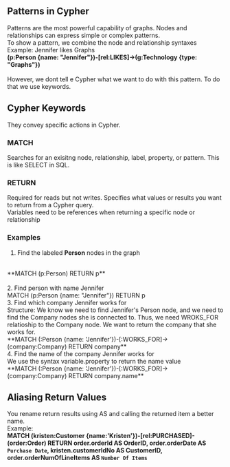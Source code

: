 ## Patterns in Cypher
Patterns are the most powerful capability of graphs. Nodes and relationships can express simple or complex patterns. 
<br>
To show a pattern, we combine the node and relationship syntaxes
<br>
Example: Jennifer likes Graphs
<br>
**(p:Person {name: "Jennifer"})-[rel:LIKES]->(g:Technology {type: "Graphs"})**
<br>
<br>
However, we dont tell e Cypher what we want to do with this pattern. To do that we use keywords.

## Cypher Keywords
They convey specific actions in Cypher. 

### MATCH

Searches for an exisitng node, relationship, label, property, or pattern. This is like SELECT in SQL.
<br>

### RETURN

Required for reads but not writes. Specifies what values or results you want to return from a Cypher query.
<br>
Variables need to be references when returning a specific node or relationship

### Examples

1. Find the labeled **Person** nodes in the graph
<br>
**MATCH (p:Person) RETURN p**
<br>
<br>
2. Find person with name Jennifer
<br>
MATCH (p:Person {name: "Jennifer"}) RETURN p
<br>
3. Find which company Jennifer works for
<br>
Structure: We know we need to find Jennifer's Person node, and we need to find the Company nodes she is connected to. Thus, we need WROKS_FOR relatioship to the Company node. We want to return the company that she works for.
<br>
**MATCH (:Person {name: 'Jennifer'})-[:WORKS_FOR]->(company:Company)
RETURN company**
<br>
4. Find the name of the company Jennifer works for
<br>
We use the syntax variable.property to return the name value
<br>
**MATCH (:Person {name: 'Jennifer'})-[:WORKS_FOR]->(company:Company)
RETURN company.name**

## Aliasing Return Values

You rename return results using AS and calling the returned item a better name.
<br>
Example:
<br>
**MATCH (kristen:Customer {name:'Kristen'})-[rel:PURCHASED]-(order:Order)
RETURN order.orderId AS OrderID, order.orderDate AS `Purchase Date`,
       kristen.customerIdNo AS CustomerID, order.orderNumOfLineItems AS `Number Of Items`**
       
 
